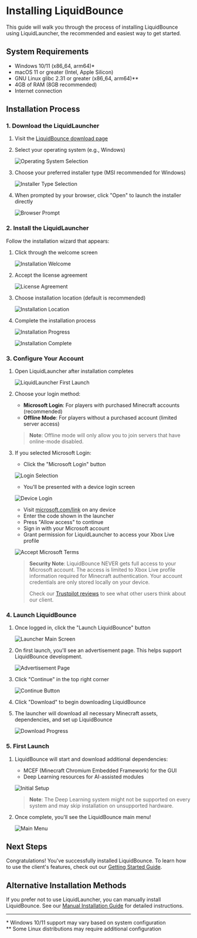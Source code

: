 # Installing LiquidBounce

This guide will walk you through the process of installing LiquidBounce using LiquidLauncher, the recommended and easiest way to get started.

## System Requirements

- Windows 10/11 (x86_64, arm64)*
- macOS 11 or greater (Intel, Apple Silicon)
- GNU Linux glibc 2.31 or greater (x86_64, arm64)**
- 4GB of RAM (8GB recommended)
- Internet connection

## Installation Process

### 1. Download the LiquidLauncher

1. Visit the [LiquidBounce download page](https://liquidbounce.net/download)
2. Select your operating system (e.g., Windows)
   
   ![Operating System Selection](/images/get-started/installation/1-download-launcher.png)

3. Choose your preferred installer type (MSI recommended for Windows)
   
   ![Installer Type Selection](/images/get-started/installation/2-download-launcher-file-type.png)

4. When prompted by your browser, click "Open" to launch the installer directly
   
   ![Browser Prompt](/images/get-started/installation/3-download-file-with-open.png)

### 2. Install the LiquidLauncher

Follow the installation wizard that appears:

1. Click through the welcome screen
   
   ![Installation Welcome](/images/get-started/installation/4-install-window-wizard-start.png)

2. Accept the license agreement
   
   ![License Agreement](/images/get-started/installation/5-install-window-accept-terms.png)

3. Choose installation location (default is recommended)
   
   ![Installation Location](/images/get-started/installation/6-install-window-file-location.png)

4. Complete the installation process
   
   ![Installation Progress](/images/get-started/installation/7-install-window-start-install.png)
   
   ![Installation Complete](/images/get-started/installation/8-install-window-finish-install.png)

### 3. Configure Your Account

1. Open LiquidLauncher after installation completes
   
   ![LiquidLauncher First Launch](/images/get-started/installation/9-launcher-sign-in.png)

2. Choose your login method:
   - **Microsoft Login**: For players with purchased Minecraft accounts (recommended)
   - **Offline Mode**: For players without a purchased account (limited server access)

   > **Note**: Offline mode will only allow you to join servers that have online-mode disabled.

3. If you selected Microsoft Login:
   - Click the "Microsoft Login" button
   
   ![Login Selection](/images/get-started/installation/10-launcher-sign-in-with-microsoft.png)
   
   - You'll be presented with a device login screen
   
   ![Device Login](/images/get-started/installation/11-launcher-sign-in-on-microsoft.png)
   
   - Visit [microsoft.com/link](https://microsoft.com/link) on any device
   - Enter the code shown in the launcher
   - Press "Allow access" to continue
   - Sign in with your Microsoft account
   - Grant permission for LiquidLauncher to access your Xbox Live profile
   
   ![Accept Microsoft Terms](/images/get-started/installation/12-launcher-sign-in-on-microsoft-accept-terms.png)

   > **Security Note**: LiquidBounce NEVER gets full access to your Microsoft account. The access is limited to Xbox Live profile information required for Minecraft authentication. Your account credentials are only stored locally on your device.
   >
   > Check our [Trustpilot reviews](https://www.trustpilot.com/review/liquidbounce.net) to see what other users think about our client.

### 4. Launch LiquidBounce

1. Once logged in, click the "Launch LiquidBounce" button
   
   ![Launcher Main Screen](/images/get-started/installation/13-launch-liquidbounce.png)

2. On first launch, you'll see an advertisement page. This helps support LiquidBounce development.
   
   ![Advertisement Page](/images/get-started/installation/14-launch-liquidbounce-first-download-on-skip-page.png)
   
3. Click "Continue" in the top right corner
   
   ![Continue Button](/images/get-started/installation/15-launch-liquidbounce-first-download-on-download-page.png)
   
4. Click "Download" to begin downloading LiquidBounce
   
5. The launcher will download all necessary Minecraft assets, dependencies, and set up LiquidBounce
   
   ![Download Progress](/images/get-started/installation/16-launch-liquidbounce-wait-for-installation.png)

### 5. First Launch

1. LiquidBounce will start and download additional dependencies:
   - MCEF (Minecraft Chromium Embedded Framework) for the GUI
   - Deep Learning resources for AI-assisted modules
   
   ![Initial Setup](/images/get-started/installation/17-launch-liquidbounce-wait-for-installation-of-dependencies.png)
   
   > **Note**: The Deep Learning system might not be supported on every system and may skip installation on unsupported hardware.

2. Once complete, you'll see the LiquidBounce main menu!
   
   ![Main Menu](/images/get-started/installation/18-lauch-liquidbounce-complete.png)

## Next Steps

Congratulations! You've successfully installed LiquidBounce. To learn how to use the client's features, check out our [Getting Started Guide](/docs/get-started/using-liquidbounce).

## Alternative Installation Methods

If you prefer not to use LiquidLauncher, you can manually install LiquidBounce. See our [Manual Installation Guide](/docs/get-started/manual-installation) for detailed instructions.

---

\* Windows 10/11 support may vary based on system configuration  
\** Some Linux distributions may require additional configuration
